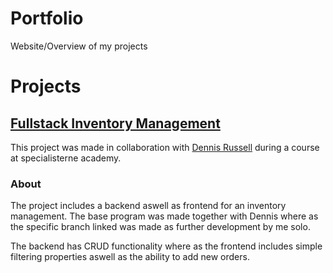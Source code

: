 # Portfolio

Website/Overview of my projects

# Projects

## [Fullstack Inventory Management](https://github.com/DennisRussell0/fullstack-inventory-managemenet/tree/Mikkel-Frontend-Filtering)

This project was made in collaboration with [Dennis Russell](DennisRussell0) during a course at specialisterne academy.

### About

The project includes a backend aswell as frontend for an inventory management. The base program was made together with Dennis where as the specific branch linked was made as further development by me solo.

The backend has CRUD functionality where as the frontend includes simple filtering properties aswell as the ability to add new orders.
